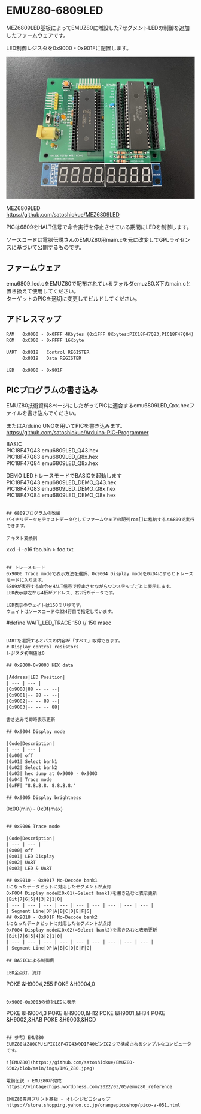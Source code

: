 # EMUZ80-6809LED
MEZ6809LED基板によってEMUZ80に増設した7セグメントLEDの制御を追加したファームウェアです。  

LED制御レジスタを0x9000 - 0x901Fに配置します。

![MEZ6809LED](https://github.com/satoshiokue/EMUZ80-6809LED/blob/main/MEZ6809LED.jpeg)

MEZ6809LED  
https://github.com/satoshiokue/MEZ6809LED

PICは6809をHALT信号で命令実行を停止させている期間にLEDを制御します。  

ソースコードは電脳伝説さんのEMUZ80用main.cを元に改変してGPLライセンスに基づいて公開するものです。

## ファームウェア
emu6809_led.cをEMUZ80で配布されているフォルダemuz80.X下のmain.cと置き換えて使用してください。  
ターゲットのPICを適切に変更してビルドしてください。  


## アドレスマップ
```
RAM   0x0000 - 0x0FFF 4Kbytes (0x1FFF 8Kbytes:PIC18F47Q83,PIC18F47Q84)
ROM   0xC000 - 0xFFFF 16Kbyte

UART  0x8018   Control REGISTER
      0x8019   Data REGISTER

LED   0x9000 - 0x901F
```

## PICプログラムの書き込み
EMUZ80技術資料8ページにしたがってPICに適合するemu6809LED_Qxx.hexファイルを書き込んでください。  

またはArduino UNOを用いてPICを書き込みます。  
https://github.com/satoshiokue/Arduino-PIC-Programmer

BASIC  
PIC18F47Q43 emu6809LED_Q43.hex  
PIC18F47Q83 emu6809LED_Q8x.hex  
PIC18F47Q84 emu6809LED_Q8x.hex  

DEMO LEDトレースモードでBASICを起動します  
PIC18F47Q43 emu6809LED_DEMO_Q43.hex  
PIC18F47Q83 emu6809LED_DEMO_Q8x.hex  
PIC18F47Q84 emu6809LED_DEMO_Q8x.hex  

```

## 6809プログラムの改編
バイナリデータをテキストデータ化してファームウェアの配列rom[]に格納すると6809で実行できます。

テキスト変換例
```
xxd -i -c16 foo.bin > foo.txt
```

## トレースモード
0x9006 Trace modeで表示方法を選択、0x9004 Display modeを0x04にするとトレースモードに入ります。  
6809が実行する命令をHALT信号で停止させながらワンステップごとに表示します。  
LED表示は左から4桁がアドレス、右2桁がデータです。  

LED表示のウェイトは150ミリ秒です。  
ウェイトはソースコードの224行目で指定しています。  
```
#define WAIT_LED_TRACE 150	// 150 msec
```

UARTを選択するとバスの内容が「すべて」取得できます。  
# Display control resistors
レジスタ初期値は0

## 0x9000-0x9003 HEX data

|Address|LED Position|
| --- | --- |
|0x9000|88 -- -- --|
|0x9001|-- 88 -- --|
|0x9002|-- -- 88 --|
|0x9003|-- -- -- 88|

書き込みで即時表示更新

## 0x9004 Display mode

|Code|Description|
| --- | --- |
|0x00| off  
|0x01| Select bank1  
|0x02| Select bank2  
|0x03| hex dump at 0x9000 - 0x9003  
|0x04| Trace mode  
|0xFF| "8.8.8.8. 8.8.8.8."  

## 0x9005 Display brightness
```
0x00(min) - 0x0f(max)  
```

## 0x9006 Trace mode

|Code|Description|
| --- | --- |
|0x00| off  
|0x01| LED Display  
|0x02| UART  
|0x03| LED & UART  

## 0x9010 - 0x9017 No-Decode bank1
1になったデータビットに対応したセグメントが点灯  
0xF004 Display modeに0x01(=Select bank1)を書き込むと表示更新
|Bit|7|6|5|4|3|2|1|0|
| --- | --- | --- | --- | --- | --- | --- | --- | --- |
| Segment Line|DP|A|B|C|D|E|F|G|
## 0x9018 - 0x901F No-Decode bank2
1になったデータビットに対応したセグメントが点灯  
0xF004 Display modeに0x02(=Select bank2)を書き込むと表示更新
|Bit|7|6|5|4|3|2|1|0|
| --- | --- | --- | --- | --- | --- | --- | --- | --- |
| Segment Line|DP|A|B|C|D|E|F|G|

## BASICによる制御例

LED全点灯、消灯
```
POKE &H9004,255
POKE &H9004,0
```

0x9000-0x9003の値をLEDに表示
```
POKE &H9004,3
POKE &H9000,&H12
POKE &H9001,&H34
POKE &H9002,&HAB
POKE &H9003,&HCD
```

## 参考）EMUZ80
EUMZ80はZ80CPUとPIC18F47Q43のDIP40ピンIC2つで構成されるシンプルなコンピュータです。

![EMUZ80](https://github.com/satoshiokue/EMUZ80-6502/blob/main/imgs/IMG_Z80.jpeg)

電脳伝説 - EMUZ80が完成  
https://vintagechips.wordpress.com/2022/03/05/emuz80_reference  

EMUZ80専用プリント基板 - オレンジピコショップ  
https://store.shopping.yahoo.co.jp/orangepicoshop/pico-a-051.html
